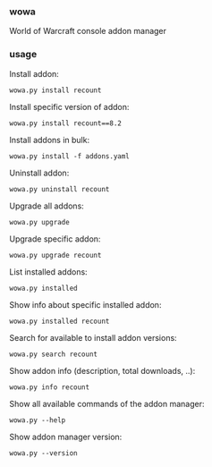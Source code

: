 ### wowa

World of Warcraft console addon manager

### usage

Install addon:
```
wowa.py install recount
```
Install specific version of addon:
```
wowa.py install recount==8.2
```
Install addons in bulk:
```
wowa.py install -f addons.yaml
```
Uninstall addon:
```
wowa.py uninstall recount
```
Upgrade all addons:
```
wowa.py upgrade
```
Upgrade specific addon:
```
wowa.py upgrade recount
```
List installed addons:
```
wowa.py installed
```
Show info about specific installed addon:
```
wowa.py installed recount
```
Search for available to install addon versions:
```
wowa.py search recount
```
Show addon info (description, total downloads, ..):
```
wowa.py info recount
```
Show all available commands of the addon manager:
```
wowa.py --help
```
Show addon manager version:
```
wowa.py --version
```